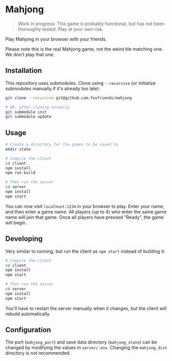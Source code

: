 # Mahjong

> Work in progress: This game is probably functional, but has not been thoroughly tested. Play at your own risk.

Play Mahjong in your browser with your friends.

Please note this is the real Mahjong game, not the weird tile matching one. We don't play that one.

## Installation

This repository uses submodules. Clone using `--recursive` (or initialize submodules manually if
it's already too late):

```sh
git clone --recursive git@github.com:foxfriends/mahjong

# OR, after cloning normally
git submodule init
git submodule update
```

## Usage

```bash
# Create a directory for the games to be saved to
mkdir state

# Compile the client
cd client
npm install
npm run build

# Then run the server
cd server
npm install
npm start
```

You can now visit `localhost:1234` in your browser to play. Enter your name, and then enter a game name. All
players (up to 4) who enter the same game name will join that game. Once all players have pressed "Ready", the
game will begin.

## Developing

Very similar to running, but run the client as `npm start` instead of building it:

```bash
# Compile the client
cd client
npm install
npm start

# Then run the server
cd server
npm install
npm start
```

You'll have to restart the server manually when it changes, but the client will rebuild automatically.

## Configuration

The port (`mahjong_port`) and save data directory (`mahjong_state`) can be changed by modifying the
values in `server/.env`. Changing the `mahjong_dist` directory is not recommended.
